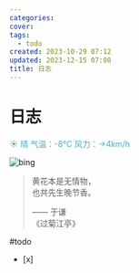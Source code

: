 ```yaml
---
categories: 
cover: 
tags:
  - todo
created: 2023-10-29 07:12
updated: 2023-12-15 07:08
title: 日志
---
```

# 日志


<font color="#4bacc6">☀️   晴 气温：-8°C 风力：→4km/h</font>

![bing](https://cn.bing.com/th?id=OHR.WinterCotswolds_ZH-CN6017348883_1920x1080.jpg)

> 黄花本是无情物，  
> 也共先生晚节香。  
> 
> —— 于谦  
> 《过菊江亭》


#todo 
- [x] 



